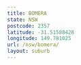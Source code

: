```yaml
---
title: BOMERA
state: NSW
postcode: 2357
latitude: -31.51588428
longitude: 149.781025
url: /nsw/bomera/
layout: suburb
---
```

